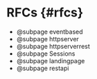 RFCs {#rfcs}
============

* @subpage eventbased
* @subpage httpserver
* @subpage httpserverrest
* @subpage Sessions
* @subpage landingpage
* @subpage restapi
